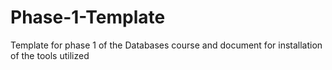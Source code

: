 # Phase-1-Template
Template for phase 1 of the Databases course and document for installation of the tools utilized
